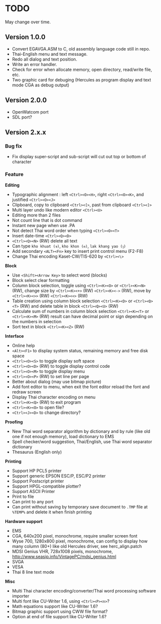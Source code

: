 # TODO

May change over time.

## Version 1.0.0

- Convert EGAVGA.ASM to C, old assembly language code still in repo.
- Thai-English menu and text message.
- Redo all dialog and text position.
- Write an error handler.
- Check for error when allocate memory, open directory, read/write file, etc.
- Two graphic card for debuging (Hercules as program display and text mode CGA as debug output)

## Version 2.0.0

- OpenWatcom port
- SDL port?

## Version 2.x.x

### Bug fix

- Fix display super-script and sub-script will cut out top or bottom of character

### Feature

**Editing**
- Typographic alignment : left `<Ctrl><O><H>`, right `<Ctrl><O><K>`, and justified `<Ctrl><O><J>`
- Clipboard, copy to clipboard `<Ctrl><[>`, past from clipboard `<Ctrl><]>`
- Multi layer undo like modern editor `<Ctrl><U>`
- Editing more than 2 files
- Not count line that is dot command
- Instant new page when use .PA
- Not detect Thai word order when typing `<Ctrl><O><T>`
- Insert date-time `<Ctrl><Q><D>`
- `<Ctrl><Q><N>` (RW) delete all text
- Can type `kho khuat (ฃ)`, `kho khon (ฅ)`, `lak khang yao (ๅ)`
- Add secondary `<ALT><Fn>` key to insert print control menu (F2-F8)
- Change Thai encoding Kaset-CW/TIS-620 by `<Ctrl><\>`

**Block**
- Use `<Shift><Arrow Key>` to select word (blocks)
- Block select clear formatting
- Column block selection, toggle using `<Ctrl><K><O>` or `<Ctrl><K><N>` (RW),
change size by `<Ctrl><K><+>` (RW) `<Ctrl><K><->` (RW), move by `<Ctrl><K><>>` (RW) `<Ctrl><K><<>` (RW)
- Table creation using column block selection `<Ctrl><K><D>` or `<Ctrl><Q><T>` (RW)
and delete table in block `<Ctrl><Q><U>` (RW)
- Calculate sum of numbers in column block selection `<Ctrl><K><T>` or `<Ctrl><K><M>` (RW)
result can have decimal point or sign depending on the numbers in selection
- Sort text in block `<Ctrl><K><Z>` (RW)

**Interface**
- Online help
- `<Alt><F1>` to display system status, remaining memory and free disk space
- `<Ctrl><O><S>` to toggle display soft space
- `<Ctrl><O><D>` (RW) to toggle display control code
- `<Ctrl><O><M>` to toggle display menu
- `<Ctrl><O><P>` (RW) to set line per page
- Better about dialog (may use bitmap picture)
- Add font editor to menu, when exit the font editor reload the font and redraw screen
- Display Thai character encoding on menu
- `<Ctrl><K><Q>` (RW) to exit program
- `<Ctrl><K><O>` to open file?
- `<Ctrl><J><D>` to change directory?

**Proofing**
- New Thai word separator algorithm by dictionary and by rule (like old one if not enough memory), load dictionary to EMS
- Spell checker/word suggestion, Thai/English, use Thai word separator dictionary
- Thesaurus (English only)

**Printing**
- Support HP PCL5 printer
- Support generic EPSON ESC/P, ESC/P2 printer
- Support Postscript printer
- Support HPGL-compatible plotter?
- Support ASCII Printer
- Print to file
- Can print to any port
- Can print without saving by temporary save document to `.TMP` file at `%TEMP%` and delete it when finish printing

**Hardware support**
- EMS
- CGA, 640x200 pixel, monochrome, require smaller screen font
- Wyse 700, 1280x800 pixel, monochrome, can config to display how many column (80+) like old Hercules driver, see herc_align.patch
- MDSI Genius VHR, 728x1008 pixels, monochrome, http://www.seasip.info/VintagePC/mdsi_genius.html
- SVGA
- VESA
- Thai 8 line text mode

**Misc**
- Multi Thai character encoding/converter/Thai word processing software importer
- Multi font like CU-Writer 1.6, using `<Ctrl><P><n>`?
- Math equations support like CU-Writer 1.6?
- Bitmap graphic support using CWW file format?
- Option at end of file support like CU-Writer 1.6?
